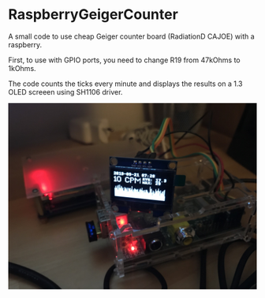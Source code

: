 # RaspberryGeigerCounter

A small code to use cheap Geiger counter board (RadiationD CAJOE) with a raspberry.

First, to use with GPIO ports, you need to change R19 from 47kOhms to 1kOhms.

The code counts the ticks every minute and displays the results on a 1.3 OLED screeen using SH1106 driver.


![](./Geiger.jpg )
